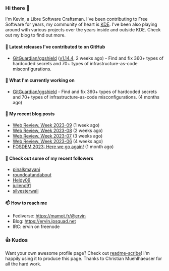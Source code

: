 ### Hi there 👋

I'm Kevin, a Libre Software Craftsman. I've been contributing to Free Software for years,
my community of heart is [KDE](https://kde.org). I've been also playing around with various
projects over the years inside and outside KDE. Check out my blog to find out more.

#### 🔭 Latest releases I've contributed to on GitHub

- [GitGuardian/ggshield](https://github.com/GitGuardian/ggshield) ([v1.14.4](https://github.com/GitGuardian/ggshield/releases/tag/v1.14.4), 2 weeks ago) - Find and fix 360&#43; types of hardcoded secrets and 70&#43; types of infrastructure-as-code misconfigurations.

#### 🌱 What I'm currently working on

- [GitGuardian/ggshield](https://github.com/GitGuardian/ggshield) - Find and fix 360&#43; types of hardcoded secrets and 70&#43; types of infrastructure-as-code misconfigurations. (4 months ago)

#### 📜 My recent blog posts

- [Web Review, Week 2023-09](https://ervin.ipsquad.net/blog/2023/03/03/web-review-week-2023-09/) (1 week ago)
- [Web Review, Week 2023-08](https://ervin.ipsquad.net/blog/2023/02/24/web-review-week-2023-08/) (2 weeks ago)
- [Web Review, Week 2023-07](https://ervin.ipsquad.net/blog/2023/02/17/web-review-week-2023-07/) (3 weeks ago)
- [Web Review, Week 2023-06](https://ervin.ipsquad.net/blog/2023/02/10/web-review-week-2023-06/) (4 weeks ago)
- [FOSDEM 2023: Here we go again!](https://ervin.ipsquad.net/blog/2023/02/05/fosdem-2023-here-we-go-again/) (1 month ago)

#### 👯 Check out some of my recent followers

- [pinalkmayani](https://github.com/pinalkmayani)
- [roundoutandabout](https://github.com/roundoutandabout)
- [Heldy09](https://github.com/Heldy09)
- [julienc91](https://github.com/julienc91)
- [silvesterwali](https://github.com/silvesterwali)

#### 📫 How to reach me

- Fediverse: https://mamot.fr/@ervin
- Blog: https://ervin.ipsquad.net
- IRC: ervin on freenode

### 👍 Kudos

Want your own awesome profile page? Check out [readme-scribe](https://github.com/muesli/readme-scribe)!
I'm happily using it to produce this page. Thanks to Christian Muehlhaeuser for all the hard work.

